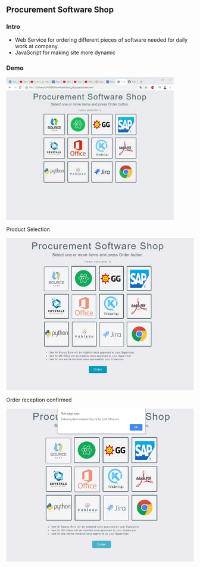 <h2>Procurement Software Shop</h2>
<h3>Intro</h3>
<ul>
  <li>Web Service for ordering different pieces of software needed for daily work at company.</li>
  <li>JavaScript for making site more dynamic</li>
</ul>

<h3>Demo</h3>
<img src="images/shop.gif" heigh="350" width="450">
<p>Product Selection</p>
<img src="images/image1.JPG">
<p>Order reception confirmed</p>
<img src="images/image2.JPG">
